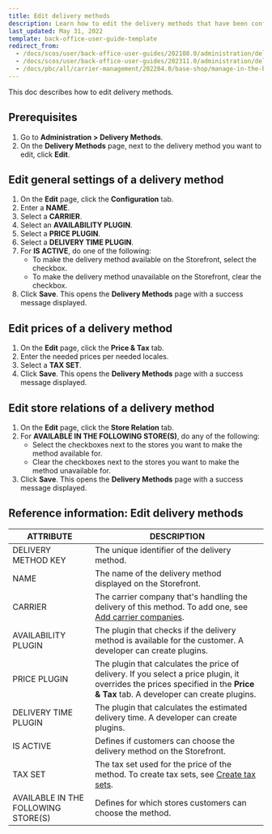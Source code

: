 ```yaml
---
title: Edit delivery methods
description: Learn how to edit the delivery methods that have been configured in Spryker Cloud Commerce OS Back Office
last_updated: May 31, 2022
template: back-office-user-guide-template
redirect_from:
  - /docs/scos/user/back-office-user-guides/202108.0/administration/delivery-methods/creating-and-managing-delivery-methods.html
  - /docs/scos/user/back-office-user-guides/202311.0/administration/delivery-methods/edit-delivery-methods.html
  - /docs/pbc/all/carrier-management/202204.0/base-shop/manage-in-the-back-office/edit-delivery-methods.html
---
```


This doc describes how to edit delivery methods.

## Prerequisites

1. Go to **Administration&nbsp;<span aria-label="and then">></span> Delivery Methods**.
2. On the **Delivery Methods** page, next to the delivery method you want to edit, click **Edit**.

## Edit general settings of a delivery method

1. On the **Edit** page, click the **Configuration** tab.
2. Enter a **NAME**.
3. Select a **CARRIER**.
4. Select an **AVAILABILITY PLUGIN**.
5. Select a **PRICE PLUGIN**.
6. Select a **DELIVERY TIME PLUGIN**.
7. For **IS ACTIVE**, do one of the following:
    - To make the delivery method available on the Storefront, select the checkbox.
    - To make the delivery method unavailable on the Storefront, clear the checkbox.
8. Click **Save**.
    This opens the **Delivery Methods** page with a success message displayed.

## Edit prices of a delivery method

1. On the **Edit** page, click the **Price & Tax** tab.
2. Enter the needed prices per needed locales.
3. Select a **TAX SET**.
4. Click **Save**.
    This opens the **Delivery Methods** page with a success message displayed.


## Edit store relations of a delivery method

1. On the **Edit** page, click the **Store Relation** tab.
2. For **AVAILABLE IN THE FOLLOWING STORE(S)**, do any of the following:
    - Select the checkboxes next to the stores you want to make the method available for.
    - Clear the checkboxes next to the stores you want to make the method unavailable for.
3. Click **Save**.
    This opens the **Delivery Methods** page with a success message displayed.

## Reference information: Edit delivery methods


| ATTRIBUTE | DESCRIPTION |
| --- | --- |
| DELIVERY METHOD KEY | The unique identifier of the delivery method. |
| NAME | The name of the delivery method displayed on the Storefront. |
| CARRIER | The carrier company that's handling the delivery of this method. To add one, see [Add carrier companies](/docs/pbc/all/carrier-management/{{site.version}}/base-shop/manage-in-the-back-office/add-carrier-companies.html). |
| AVAILABILITY PLUGIN | The plugin that checks if the delivery method is available for the customer. A developer can create plugins. |
|  PRICE PLUGIN | The plugin that calculates the price of delivery. If you select a price  plugin, it overrides the prices specified in the **Price & Tax** tab. A developer can create plugins. |
| DELIVERY TIME PLUGIN | The plugin that calculates the estimated delivery time. A developer can create plugins. |
| IS ACTIVE | Defines if customers can choose the delivery method on the Storefront. |
| TAX SET | The tax set used for the price of the method. To create tax sets, see [Create tax sets](/docs/pbc/all/tax-management/{{page.version}}/base-shop/manage-in-the-back-office/create-tax-sets.html). |
| AVAILABLE IN THE FOLLOWING STORE(S) | Defines for which stores customers can choose the method. |
